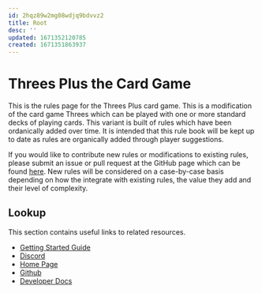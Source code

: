 ```yaml
---
id: 2hqz89w2mg08wdjq9bdvvz2
title: Root
desc: ''
updated: 1671352120785
created: 1671351863937
---
```

# Threes Plus the Card Game
This is the rules page for the Threes Plus card game. This is a modification of the card game Threes
which can be played with one or more standard decks of playing cards. This variant is
built of rules which have been ordanically added over time. It is intended that this rule
book will be kept up to date as rules are organically added through player suggestions.

If you would like to contribute new rules or modifications to existing rules, please
submit an issue or pull request at the GitHub page which can be found [here](https://github.com/jonpecar/ThreesPlus). New rules will be considered on a case-by-case basis depending
on how the integrate with existing rules, the value they add and their level of
complexity.

## Lookup

This section contains useful links to related resources.

- [Getting Started Guide](https://link.dendron.so/6b25)
- [Discord](https://link.dendron.so/6b23)
- [Home Page](https://wiki.dendron.so/)
- [Github](https://link.dendron.so/6b24)
- [Developer Docs](https://docs.dendron.so/)
